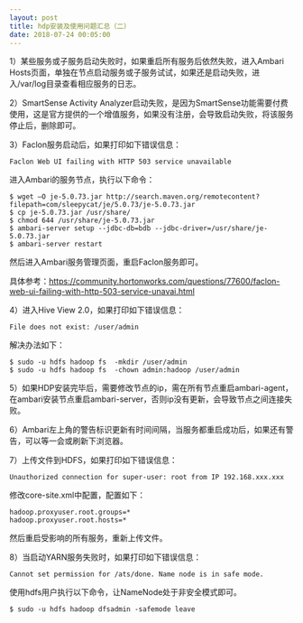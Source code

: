 ```yaml
---
layout: post
title: hdp安装及使用问题汇总（二）
date: 2018-07-24 00:05:00
---
```


1）某些服务或子服务启动失败时，如果重启所有服务后依然失败，进入Ambari Hosts页面，单独在节点启动服务或子服务试试，如果还是启动失败，进入/var/log目录查看相应服务的日志。

2）SmartSense Activity Analyzer启动失败，是因为SmartSense功能需要付费使用，这是官方提供的一个增值服务，如果没有注册，会导致启动失败，将该服务停止后，删除即可。

3）Faclon服务启动后，如果打印如下错误信息：

```
Faclon Web UI failing with HTTP 503 service unavailable
```

进入Ambari的服务节点，执行以下命令：

```
$ wget –O je-5.0.73.jar http://search.maven.org/remotecontent?filepath=com/sleepycat/je/5.0.73/je-5.0.73.jar
$ cp je-5.0.73.jar /usr/share/
$ chmod 644 /usr/share/je-5.0.73.jar
$ ambari-server setup --jdbc-db=bdb --jdbc-driver=/usr/share/je-5.0.73.jar
$ ambari-server restart
```

然后进入Ambari服务管理页面，重启Faclon服务即可。

具体参考：https://community.hortonworks.com/questions/77600/faclon-web-ui-failing-with-http-503-service-unavai.html

4）进入Hive View 2.0，如果打印如下错误信息：

```
File does not exist: /user/admin
```

解决办法如下：

```
$ sudo -u hdfs hadoop fs  -mkdir /user/admin
$ sudo -u hdfs hadoop fs  -chown admin:hadoop /user/admin
```

5）如果HDP安装完毕后，需要修改节点的ip，需在所有节点重启ambari-agent，在ambari安装节点重启ambari-server，否则ip没有更新，会导致节点之间连接失败。

6）Ambari左上角的警告标识更新有时间间隔，当服务都重启成功后，如果还有警告，可以等一会或刷新下浏览器。

7）上传文件到HDFS，如果打印如下错误信息：

```
Unauthorized connection for super-user: root from IP 192.168.xxx.xxx
```

修改core-site.xml中配置，配置如下：

```
hadoop.proxyuser.root.groups=*
hadoop.proxyuser.root.hosts=*
```

然后重启受影响的所有服务，重新上传文件。

8）当启动YARN服务失败时，如果打印如下错误信息：

```
Cannot set permission for /ats/done. Name node is in safe mode.
```

使用hdfs用户执行以下命令，让NameNode处于非安全模式即可。

```
$ sudo -u hdfs hadoop dfsadmin -safemode leave
```
